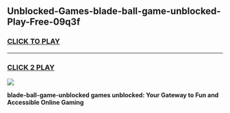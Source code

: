 
## Unblocked-Games-blade-ball-game-unblocked-Play-Free-09q3f
<h3>
<a href="https://premium76.site?title=blade-ball-game-unblocked&ref=09A">CLICK TO PLAY</a></h3>
<hr>

<h3>
<a href="https://premium76.site?title=blade-ball-game-unblocked&ref=09A">CLICK 2 PLAY</a>
  
</h3>

<a href="https://premium76.site?title=blade-ball-game-unblocked&ref=09A"><img src="https://clearcache.store/games.png"></a>


**blade-ball-game-unblocked games unblocked: Your Gateway to Fun and Accessible Online Gaming**
